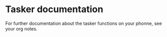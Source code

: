 # Tasker documentation

For further documentation about the tasker functions on your phonne, see your org notes.
